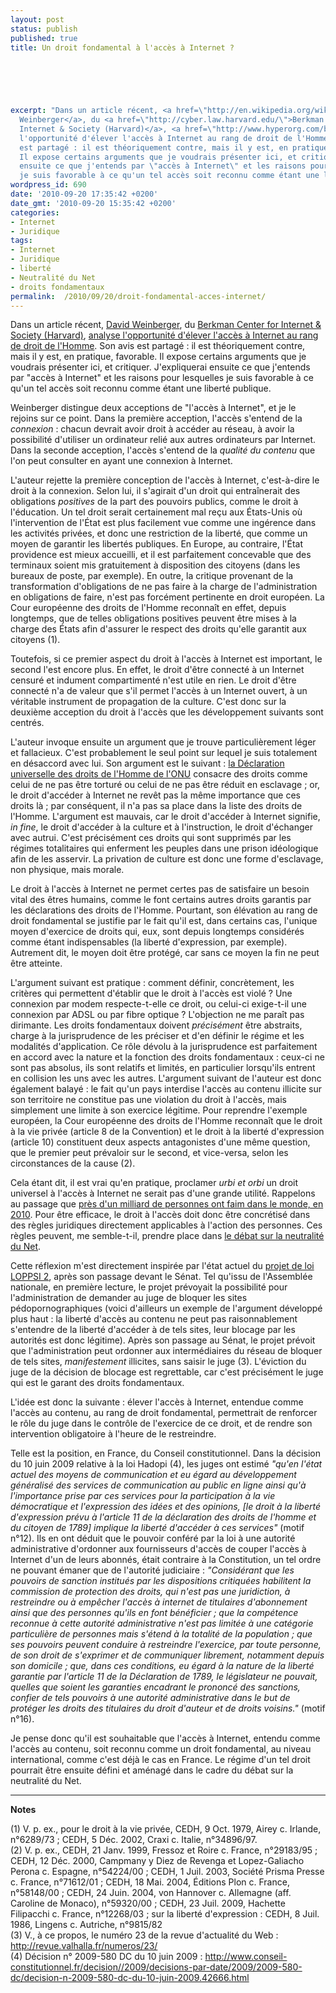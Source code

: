 ```yaml
---
layout: post
status: publish
published: true
title: Un droit fondamental à l'accès à Internet ?

  
  



excerpt: "Dans un article récent, <a href=\"http://en.wikipedia.org/wiki/David_Weinberger\">David
  Weinberger</a>, du <a href=\"http://cyber.law.harvard.edu/\">Berkman Center for
  Internet & Society (Harvard)</a>, <a href=\"http://www.hyperorg.com/blogger/2010/09/19/the-internet-as-a-human-right/\">analyse
  l'opportunité d'élever l'accès à Internet au rang de droit de l'Homme</a>. Son avis
  est partagé : il est théoriquement contre, mais il y est, en pratique, favorable.
  Il expose certains arguments que je voudrais présenter ici, et critiquer. J'expliquerai
  ensuite ce que j'entends par \"accès à Internet\" et les raisons pour lesquelles
  je suis favorable à ce qu'un tel accès soit reconnu comme étant une liberté publique.\r\n\r\n"
wordpress_id: 690
date: '2010-09-20 17:35:42 +0200'
date_gmt: '2010-09-20 15:35:42 +0200'
categories:
- Internet
- Juridique
tags:
- Internet
- Juridique
- liberté
- Neutralité du Net
- droits fondamentaux
permalink:  /2010/09/20/droit-fondamental-acces-internet/
---
```

<p>Dans un article récent, <a href="http://en.wikipedia.org/wiki/David_Weinberger">David Weinberger</a>, du <a href="http://cyber.law.harvard.edu/">Berkman Center for Internet & Society (Harvard)</a>, <a href="http://www.hyperorg.com/blogger/2010/09/19/the-internet-as-a-human-right/">analyse l'opportunité d'élever l'accès à Internet au rang de droit de l'Homme</a>. Son avis est partagé : il est théoriquement contre, mais il y est, en pratique, favorable. Il expose certains arguments que je voudrais présenter ici, et critiquer. J'expliquerai ensuite ce que j'entends par "accès à Internet" et les raisons pour lesquelles je suis favorable à ce qu'un tel accès soit reconnu comme étant une liberté publique.</p>
<p><a id="more"></a><a id="more-690"></a></p>
<p>Weinberger distingue deux acceptions de "l'accès à Internet", et je le rejoins sur ce point. Dans la première acception, l'accès s'entend de la <i>connexion</i> : chacun devrait avoir droit à accéder au réseau, à avoir la possibilité d'utiliser un ordinateur relié aux autres ordinateurs par Internet. Dans la seconde acception, l'accès s'entend de la <i>qualité du contenu</i> que l'on peut consulter en ayant une connexion à Internet.</p>
<p>L'auteur rejette la première conception de l'accès à Internet, c'est-à-dire le droit à la connexion. Selon lui, il s'agirait d'un droit qui entraînerait des obligations <i>positives</i> de la part des pouvoirs publics, comme le droit à l'éducation. Un tel droit serait certainement mal reçu aux États-Unis où l'intervention de l'État est plus facilement vue comme une ingérence dans les activités privées, et donc une restriction de la liberté, que comme un moyen de garantir les libertés publiques. En Europe, au contraire, l'État providence est mieux accueilli, et il est parfaitement concevable que des terminaux soient mis gratuitement à disposition des citoyens (dans les bureaux de poste, par exemple). En outre, la critique provenant de la transformation d'obligations de ne pas faire à la charge de l'administration en obligations de faire, n'est pas forcément pertinente en droit européen. La Cour européenne des droits de l'Homme reconnaît en effet, depuis longtemps, que de telles obligations positives peuvent être mises à la charge des États afin d'assurer le respect des droits qu'elle garantit aux citoyens (1). </p>
<p>Toutefois, si ce premier aspect du droit à l'accès à Internet est important, le second l'est encore plus. En effet, le droit d'être connecté à un Internet censuré et indument compartimenté n'est utile en rien. Le droit d'être connecté n'a de valeur que s'il permet l'accès à un Internet ouvert, à un véritable instrument de propagation de la culture. C'est donc sur la deuxième acception du droit à l'accès que les développement suivants sont centrés.</p>
<p>L'auteur invoque ensuite un argument que je trouve particulièrement léger et fallacieux. C'est probablement le seul point sur lequel je suis totalement en désaccord avec lui. Son argument est le suivant : <a href="http://www.un.org/fr/documents/udhr/">la Déclaration universelle des droits de l'Homme de l'ONU</a> consacre des droits comme celui de ne pas être torturé ou celui de ne pas être réduit en esclavage ; or, le droit d'accéder à Internet ne revêt pas la même importance que ces droits là ; par conséquent, il n'a pas sa place dans la liste des droits de l'Homme. L'argument est mauvais, car le droit d'accéder à Internet signifie, <i>in fine</i>, le droit d'accéder à la culture et à l'instruction, le droit d'échanger avec autrui. C'est précisément ces droits qui sont supprimés par les régimes totalitaires qui enferment les peuples dans une prison idéologique afin de les asservir. La privation de culture est donc une forme d'esclavage, non physique, mais morale.</p>
<p>Le droit à l'accès à Internet ne permet certes pas de satisfaire un besoin vital des êtres humains, comme le font certains autres droits garantis par les déclarations des droits de l'Homme. Pourtant, son élévation au rang de droit fondamental se justifie par le fait qu'il est, dans certains cas, l'unique moyen d'exercice de droits qui, eux, sont depuis longtemps considérés comme étant indispensables (la liberté d'expression, par exemple). Autrement dit, le moyen doit être protégé, car sans ce moyen la fin ne peut être atteinte.</p>
<p>L'argument suivant est pratique : comment définir, concrètement, les critères qui permettent d'établir que le droit à l'accès est violé ? Une connexion par modem respecte-t-elle ce droit, ou celui-ci exige-t-il une connexion par ADSL ou par fibre optique ? L'objection ne me paraît pas dirimante. Les droits fondamentaux doivent <i>précisément</i> être abstraits, charge à la jurisprudence de les préciser et d'en définir le régime et les modalités d'application. Ce rôle dévolu à la jurisprudence est parfaitement en accord avec la nature et la fonction des droits fondamentaux : ceux-ci ne sont pas absolus, ils sont relatifs et limités, en particulier lorsqu'ils entrent en collision les uns avec les autres. L'argument suivant de l'auteur est donc également balayé : le fait qu'un pays interdise l'accès au contenu illicite sur son territoire ne constitue pas une violation du droit à l'accès, mais simplement une limite à son exercice légitime. Pour reprendre l'exemple européen, la Cour européenne des droits de l'Homme reconnaît que le droit à la vie privée (article 8 de la Convention) et le droit à la liberté d'expression (article 10) constituent deux aspects antagonistes d'une même question, que le premier peut prévaloir sur le second, et vice-versa, selon les circonstances de la cause (2). </p>
<p>Cela étant dit, il est vrai qu'en pratique, proclamer <i>urbi et orbi</i> un droit universel à l'accès à Internet ne serait pas d'une grande utilité. Rappelons au passage que <a href="http://www.fao.org/hunger/fr/">près d'un milliard de personnes ont faim dans le monde, en 2010</a>. Pour être efficace, le droit à l'accès doit donc être concrétisé dans des règles juridiques directement applicables à l'action des personnes. Ces règles peuvent, me semble-t-il, prendre place dans <a href="http://www.valhalla.fr/2010/08/14/observations-proposition-google-verizon-neutralite-du-net/">le débat sur la neutralité du Net</a>.</p>
<p>Cette réflexion m'est directement inspirée par l'état actuel du <a href="http://www.senat.fr/dossier-legislatif/pjl09-292.html">projet de loi LOPPSI 2</a>, après son passage devant le Sénat. Tel qu'issu de l'Assemblée nationale, en première lecture, le projet prévoyait la possibilité pour l'administration de demander au juge de bloquer les sites pédopornographiques (voici d'ailleurs un exemple de l'argument développé plus haut : la liberté d'accès au contenu ne peut pas raisonnablement s'entendre de la liberté d'accéder à de tels sites, leur blocage par les autorités est donc légitime). Après son passage au Sénat, le projet prévoit que l'administration peut ordonner aux intermédiaires du réseau de bloquer de tels sites, <i>manifestement</i> illicites, sans saisir le juge (3). L'éviction du juge de la décision de blocage est regrettable, car c'est précisément le juge qui est le garant des droits fondamentaux.</p>
<p>L'idée est donc la suivante : élever l'accès à Internet, entendue comme l'accès au contenu, au rang de droit fondamental, permettrait de renforcer le rôle du juge dans le contrôle de l'exercice de ce droit, et de rendre son intervention obligatoire à l'heure de le restreindre.</p>
<p>Telle est la position, en France, du Conseil constitutionnel. Dans la décision du 10 juin 2009 relative à la loi Hadopi (4), les juges ont estimé <i>"qu'en l'état actuel des moyens de communication et eu égard au développement généralisé des services de communication au public en ligne ainsi qu'à l'importance prise par ces services pour la participation à la vie démocratique et l'expression des idées et des opinions, [le droit à la liberté d'expression prévu à l'article 11 de la déclaration des droits de l'homme et du citoyen de 1789] implique la liberté d'accéder à ces services"</i> (motif n°12). Ils en ont déduit que le pouvoir conféré par la loi à une autorité administrative d'ordonner aux fournisseurs d'accès de couper l'accès à Internet d'un de leurs abonnés, était contraire à la Constitution, un tel ordre ne pouvant émaner que de l'autorité judiciaire : <i>"Considérant que les pouvoirs de sanction institués par les dispositions critiquées habilitent la commission de protection des droits, qui n'est pas une juridiction, à restreindre ou à empêcher l'accès à internet de titulaires d'abonnement ainsi que des personnes qu'ils en font bénéficier ; que la compétence reconnue à cette autorité administrative n'est pas limitée à une catégorie particulière de personnes mais s'étend à la totalité de la population ; que ses pouvoirs peuvent conduire à restreindre l'exercice, par toute personne, de son droit de s'exprimer et de communiquer librement, notamment depuis son domicile ; que, dans ces conditions, eu égard à la nature de la liberté garantie par l'article 11 de la Déclaration de 1789, le législateur ne pouvait, quelles que soient les garanties encadrant le prononcé des sanctions, confier de tels pouvoirs à une autorité administrative dans le but de protéger les droits des titulaires du droit d'auteur et de droits voisins."</i> (motif n°16).</p>
<p>Je pense donc qu'il est souhaitable que l'accès à Internet, entendu comme l'accès au contenu, soit reconnu comme un droit fondamental, au niveau international, comme c'est déjà le cas en France. Le régime d'un tel droit pourrait être ensuite défini et aménagé dans le cadre du débat sur la neutralité du Net.</p>
<hr />
<b>Notes</b></p>
<p>(1) V. p. ex., pour le droit à la vie privée, CEDH, 9 Oct. 1979, Airey c. Irlande, n°6289/73 ; CEDH, 5 Déc. 2002, Craxi c. Italie, n°34896/97.<br />
(2) V. p. ex., CEDH, 21 Janv. 1999, Fressoz et Roire c. France, n°29183/95 ; CEDH, 12 Déc. 2000, Campmany y Diez de Revenga et Lopez-Galiacho Perona c. Espagne, n°54224/00 ; CEDH, 1 Juil. 2003, Société Prisma Presse c. France, n°71612/01 ; CEDH, 18 Mai. 2004, Éditions Plon c. France, n°58148/00 ; CEDH, 24 Juin. 2004, von Hannover c. Allemagne (aff. Caroline de Monaco), n°59320/00 ; CEDH, 23 Juil. 2009, Hachette Filipacchi c. France, n°12268/03 ; sur la liberté d'expression : CEDH, 8 Juil. 1986, Lingens c. Autriche, n°9815/82<br />
(3) V., à ce propos, le numéro 23 de la revue d'actualité du Web : <a href="http://revue.valhalla.fr/numeros/23/">http://revue.valhalla.fr/numeros/23/</a><br />
(4) Décision n° 2009-580 DC du 10 juin 2009 : <a href="http://www.conseil-constitutionnel.fr/decision//2009/decisions-par-date/2009/2009-580-dc/decision-n-2009-580-dc-du-10-juin-2009.42666.html">http://www.conseil-constitutionnel.fr/decision//2009/decisions-par-date/2009/2009-580-dc/decision-n-2009-580-dc-du-10-juin-2009.42666.html</a></p>
